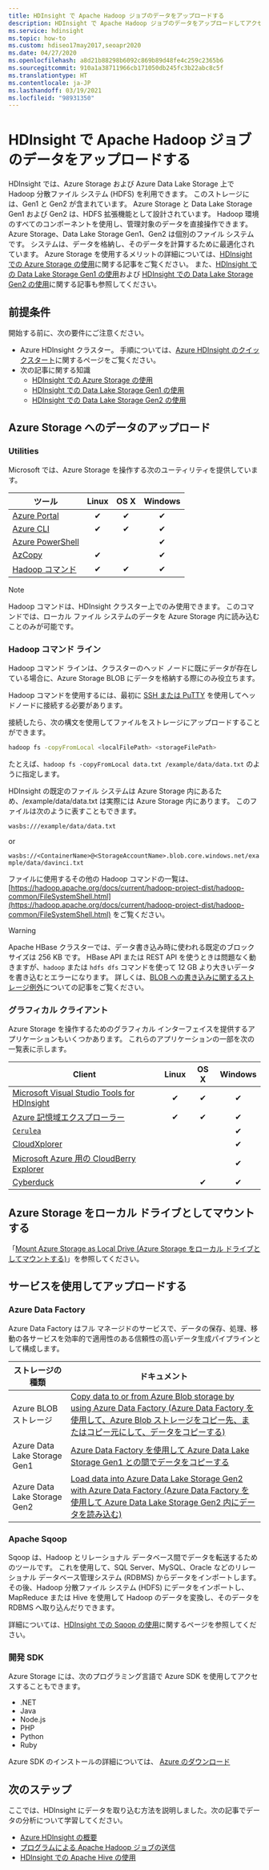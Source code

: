 ```yaml
---
title: HDInsight で Apache Hadoop ジョブのデータをアップロードする
description: HDInsight で Apache Hadoop ジョブのデータをアップロードしてアクセスする方法について説明します。 Azure クラシック CLI、Azure Storage Explorer、Azure PowerShell、Hadoop コマンド ライン、または Sqoop を使用します。
ms.service: hdinsight
ms.topic: how-to
ms.custom: hdiseo17may2017,seoapr2020
ms.date: 04/27/2020
ms.openlocfilehash: a8d21b88298b6092c869b89d48fe4c259c2365b6
ms.sourcegitcommit: 910a1a38711966cb171050db245fc3b22abc8c5f
ms.translationtype: HT
ms.contentlocale: ja-JP
ms.lasthandoff: 03/19/2021
ms.locfileid: "98931350"
---
```

# <a name="upload-data-for-apache-hadoop-jobs-in-hdinsight"></a>HDInsight で Apache Hadoop ジョブのデータをアップロードする

HDInsight では、Azure Storage および Azure Data Lake Storage 上で Hadoop 分散ファイル システム (HDFS) を利用できます。 このストレージには、Gen1 と Gen2 が含まれています。 Azure Storage と Data Lake Storage Gen1 および Gen2 は、HDFS 拡張機能として設計されています。 Hadoop 環境のすべてのコンポーネントを使用し、管理対象のデータを直接操作できます。 Azure Storage、Data Lake Storage Gen1、Gen2 は個別のファイル システムです。 システムは、データを格納し、そのデータを計算するために最適化されています。 Azure Storage を使用するメリットの詳細については、[HDInsight での Azure Storage の使用](hdinsight-hadoop-use-blob-storage.md)に関する記事をご覧ください。 また、[HDInsight での Data Lake Storage Gen1 の使用](hdinsight-hadoop-use-data-lake-storage-gen1.md)および [HDInsight での Data Lake Storage Gen2 の使用](hdinsight-hadoop-use-data-lake-storage-gen2.md)に関する記事も参照してください。

## <a name="prerequisites"></a>前提条件

開始する前に、次の要件にご注意ください。

* Azure HDInsight クラスター。 手順については、[Azure HDInsight のクイックスタート](hadoop/apache-hadoop-linux-tutorial-get-started.md)に関するページをご覧ください。
* 次の記事に関する知識
    * [HDInsight での Azure Storage の使用](hdinsight-hadoop-use-blob-storage.md)
    * [HDInsight での Data Lake Storage Gen1 の使用](hdinsight-hadoop-use-data-lake-storage-gen1.md)
    * [HDInsight での Data Lake Storage Gen2 の使用](hdinsight-hadoop-use-data-lake-storage-gen2.md)  

## <a name="upload-data-to-azure-storage"></a>Azure Storage へのデータのアップロード

### <a name="utilities"></a>Utilities

Microsoft では、Azure Storage を操作する次のユーティリティを提供しています。

| ツール | Linux | OS X | Windows |
| --- |:---:|:---:|:---:|
| [Azure Portal](../storage/blobs/storage-quickstart-blobs-portal.md) |✔ |✔ |✔ |
| [Azure CLI](../storage/blobs/storage-quickstart-blobs-cli.md) |✔ |✔ |✔ |
| [Azure PowerShell](../storage/blobs/storage-quickstart-blobs-powershell.md) | | |✔ |
| [AzCopy](../storage/common/storage-use-azcopy-v10.md) |✔ | |✔ |
| [Hadoop コマンド](#hadoop-command-line) |✔ |✔ |✔ |

> [!NOTE]  
> Hadoop コマンドは、HDInsight クラスター上でのみ使用できます。 このコマンドでは、ローカル ファイル システムのデータを Azure Storage 内に読み込むことのみが可能です。  

### <a name="hadoop-command-line"></a>Hadoop コマンド ライン

Hadoop コマンド ラインは、クラスターのヘッド ノードに既にデータが存在している場合に、Azure Storage BLOB にデータを格納する際にのみ役立ちます。

Hadoop コマンドを使用するには、最初に [SSH または PuTTY](hdinsight-hadoop-linux-use-ssh-unix.md) を使用してヘッドノードに接続する必要があります。

接続したら、次の構文を使用してファイルをストレージにアップロードすることができます。

```bash
hadoop fs -copyFromLocal <localFilePath> <storageFilePath>
```

たとえば、`hadoop fs -copyFromLocal data.txt /example/data/data.txt` のように指定します。

HDInsight の既定のファイル システムは Azure Storage 内にあるため、/example/data/data.txt は実際には Azure Storage 内にあります。 このファイルは次のように表すこともできます。

`wasbs:///example/data/data.txt`

or

`wasbs://<ContainerName>@<StorageAccountName>.blob.core.windows.net/example/data/davinci.txt`

ファイルに使用するその他の Hadoop コマンドの一覧は、[https://hadoop.apache.org/docs/current/hadoop-project-dist/hadoop-common/FileSystemShell.html](https://hadoop.apache.org/docs/current/hadoop-project-dist/hadoop-common/FileSystemShell.html) をご覧ください。

> [!WARNING]  
> Apache HBase クラスターでは、データ書き込み時に使われる既定のブロック サイズは 256 KB です。 HBase API または REST API を使うときは問題なく動きますが、`hadoop` または `hdfs dfs` コマンドを使って 12 GB より大きいデータを書き込むとエラーになります。 詳しくは、[BLOB への書き込みに関するストレージ例外](hdinsight-troubleshoot-hdfs.md#storage-exception-for-write-on-blob)についての記事をご覧ください。

### <a name="graphical-clients"></a>グラフィカル クライアント

Azure Storage を操作するためのグラフィカル インターフェイスを提供するアプリケーションもいくつかあります。 これらのアプリケーションの一部を次の一覧表に示します。

| Client | Linux | OS X | Windows |
| --- |:---:|:---:|:---:|
| [Microsoft Visual Studio Tools for HDInsight](hadoop/apache-hadoop-visual-studio-tools-get-started.md#explore-linked-resources) |✔ |✔ |✔ |
| [Azure 記憶域エクスプローラー](../storage/blobs/storage-quickstart-blobs-storage-explorer.md) |✔ |✔ |✔ |
| [`Cerulea`](https://www.cerebrata.com/products/cerulean/features/azure-storage) | | |✔ |
| [CloudXplorer](https://clumsyleaf.com/products/cloudxplorer) | | |✔ |
| [Microsoft Azure 用の CloudBerry Explorer](https://www.cloudberrylab.com/free-microsoft-azure-explorer.aspx) | | |✔ |
| [Cyberduck](https://cyberduck.io/) | |✔ |✔ |

## <a name="mount-azure-storage-as-local-drive"></a>Azure Storage をローカル ドライブとしてマウントする

「[Mount Azure Storage as Local Drive (Azure Storage をローカル ドライブとしてマウントする)](/archive/blogs/bigdatasupport/mount-azure-blob-storage-as-local-drive)」を参照してください。

## <a name="upload-using-services"></a>サービスを使用してアップロードする

### <a name="azure-data-factory"></a>Azure Data Factory

Azure Data Factory はフル マネージドのサービスで、データの保存、処理、移動の各サービスを効率的で適用性のある信頼性の高いデータ生成パイプラインとして構成します。

|ストレージの種類|ドキュメント|
|----|----|
|Azure BLOB ストレージ|[Copy data to or from Azure Blob storage by using Azure Data Factory (Azure Data Factory を使用して、Azure Blob ストレージをコピー先、またはコピー元にして、データをコピーする)](../data-factory/connector-azure-blob-storage.md)|
|Azure Data Lake Storage Gen1|[Azure Data Factory を使用して Azure Data Lake Storage Gen1 との間でデータをコピーする](../data-factory/connector-azure-data-lake-store.md)|
|Azure Data Lake Storage Gen2 |[Load data into Azure Data Lake Storage Gen2 with Azure Data Factory (Azure Data Factory を使用して Azure Data Lake Storage Gen2 内にデータを読み込む)](../data-factory/load-azure-data-lake-storage-gen2.md)|

### <a name="apache-sqoop"></a>Apache Sqoop

Sqoop は、Hadoop とリレーショナル データベース間でデータを転送するためのツールです。 これを使用して、SQL Server、MySQL、Oracle などのリレーショナル データベース管理システム (RDBMS) からデータをインポートします。 その後、Hadoop 分散ファイル システム (HDFS) にデータをインポートし、 MapReduce または Hive を使用して Hadoop のデータを変換し、そのデータを RDBMS へ取り込んだりできます。

詳細については、[HDInsight での Sqoop の使用](hadoop/hdinsight-use-sqoop.md)に関するページを参照してください。

### <a name="development-sdks"></a>開発 SDK

Azure Storage には、次のプログラミング言語で Azure SDK を使用してアクセスすることもできます。

* .NET
* Java
* Node.js
* PHP
* Python
* Ruby

Azure SDK のインストールの詳細については、 [Azure のダウンロード](https://azure.microsoft.com/downloads/)

## <a name="next-steps"></a>次のステップ

ここでは、HDInsight にデータを取り込む方法を説明しました。次の記事でデータの分析について学習してください。

* [Azure HDInsight の概要](hadoop/apache-hadoop-linux-tutorial-get-started.md)
* [プログラムによる Apache Hadoop ジョブの送信](hadoop/submit-apache-hadoop-jobs-programmatically.md)
* [HDInsight での Apache Hive の使用](hadoop/hdinsight-use-hive.md)